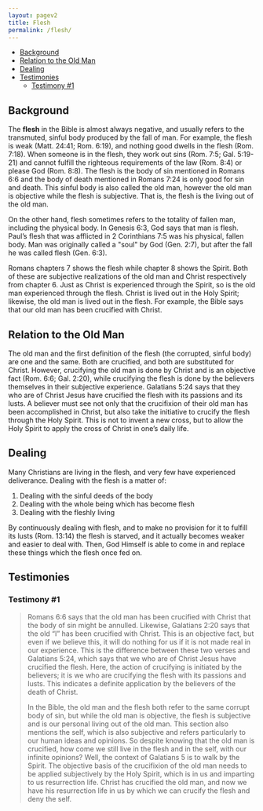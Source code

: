 ```yaml
---
layout: pagev2
title: Flesh
permalink: /flesh/
---
```

- [Background](#background)
- [Relation to the Old Man](#relation-to-the-old-man)
- [Dealing](#dealing)
- [Testimonies](#testimonies)
  - [Testimony #1](#testimony-1)

## Background

The **flesh** in the Bible is almost always negative, and usually refers to the transmuted, sinful body produced by the fall of man. For example, the flesh is weak (Matt. 24:41; Rom. 6:19), and nothing good dwells in the flesh (Rom. 7:18). When someone is in the flesh, they work out sins (Rom. 7:5; Gal. 5:19-21) and cannot fulfill the righteous requirements of the law (Rom. 8:4) or please God (Rom. 8:8). The flesh is the body of sin mentioned in Romans 6:6 and the body of death mentioned in Romans 7:24 is only good for sin and death. This sinful body is also called the old man, however the old man is objective while the flesh is subjective. That is, the flesh is the living out of the old man. 

On the other hand, flesh sometimes refers to the totality of fallen man, including the physical body. In Genesis 6:3, God says that man is flesh. Paul’s flesh that was afflicted in 2 Corinthians 7:5 was his physical, fallen body. Man was originally called a "soul" by God (Gen. 2:7), but after the fall he was called flesh (Gen. 6:3).

Romans chapters 7 shows the flesh while chapter 8 shows the Spirit. Both of these are subjective realizations of the old man and Christ respectively from chapter 6. Just as Christ is experienced through the Spirit, so is the old man experienced through the flesh. Christ is lived out in the Holy Spirit; likewise, the old man is lived out in the flesh. For example, the Bible says that our old man has been crucified with Christ.

## Relation to the Old Man

The old man and the first definition of the flesh (the corrupted, sinful body) are one and the same. Both are crucified, and both are substituted for Christ. However, crucifying the old man is done by Christ and is an objective fact (Rom. 6:6; Gal. 2:20), while crucifying the flesh is done by the believers themselves in their subjective experience. Galatians 5:24 says that they who are of Christ Jesus have crucified the flesh with its passions and its lusts. A believer must see not only that the crucifixion of their old man has been accomplished in Christ, but also take the initiative to crucify the flesh through the Holy Spirit. This is not to invent a new cross, but to allow the Holy Spirit to apply the cross of Christ in one’s daily life. 

## Dealing

Many Christians are living in the flesh, and very few have experienced deliverance. Dealing with the flesh is a matter of:

1. Dealing with the sinful deeds of the body
2. Dealing with the whole being which has become flesh
3. Dealing with the fleshly living

By continuously dealing with flesh, and to make no provision for it to fulfill its lusts (Rom. 13:14) the flesh is starved, and it actually becomes weaker and easier to deal with. Then, God Himself is able to come in and replace these things which the flesh once fed on.

## Testimonies

### Testimony #1

> Romans 6:6 says that the old man has been crucified with Christ that the body of sin might be annulled. Likewise, Galatians 2:20 says that the old “I” has been crucified with Christ. This is an objective fact, but even if we believe this, it will do nothing for us if it is not made real in our experience. This is the difference between these two verses and Galatians 5:24, which says that we who are of Christ Jesus have crucified the flesh. Here, the action of crucifying is initiated by the believers; it is we who are crucifying the flesh with its passions and lusts. This indicates a definite application by the believers of the death of Christ.
>
>In the Bible, the old man and the flesh both refer to the same corrupt body of sin, but while the old man is objective, the flesh is subjective and is our personal living out of the old man. This section also mentions the self, which is also subjective and refers particularly to our human ideas and opinions. So despite knowing that the old man is crucified, how come we still live in the flesh and in the self, with our infinite opinions? Well, the context of Galatians 5 is to walk by the Spirit. The objective basis of the crucifixion of the old man needs to be applied subjectively by the Holy Spirit, which is in us and imparting to us resurrection life. Christ has crucified the old man, and now we have his resurrection life in us by which we can crucify the flesh and deny the self. 